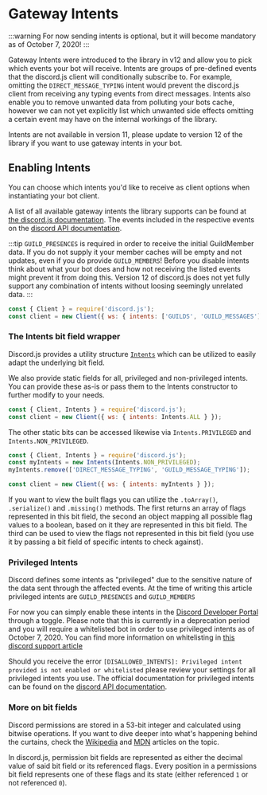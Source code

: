 # Gateway Intents

:::warning
For now sending intents is optional, but it will become mandatory as of October 7, 2020!
:::

Gateway Intents were introduced to the library in v12 and allow you to pick which events your bot will receive. Intents are groups of pre-defined events that the discord.js client will conditionally subscribe to. For example, omitting the `DIRECT_MESSAGE_TYPING` intent would prevent the discord.js client from receiving any typing events from direct messages. Intents also enable you to remove unwanted data from polluting your bots cache, however we can not yet explicitly list which unwanted side effects omitting a certain event may have on the internal workings of the library.

<branch version="11.x">

Intents are not available in version 11, please update to version 12 of the library if you want to use gateway intents in your bot.

</branch>

<branch version="12.x">

## Enabling Intents

You can choose which intents you'd like to receive as client options when instantiating your bot client.

A list of all available gateway intents the library supports can be found at [the discord.js documentation](https://discord.js.org/#/docs/main/stable/class/Intents?scrollTo=s-FLAGS). The events included in the respective events on the [discord API documentation](https://discordapp.com/developers/docs/topics/gateway#list-of-intents).

:::tip
`GUILD_PRESENCES` is required in order to receive the initial GuildMember data. If you do not supply it your member caches will be empty and not updates, even if you do provide `GUILD_MEMBERS`! Before you disable intents think about what your bot does and how not receiving the listed events might prevent it from doing this. Version 12 of discord.js does not yet fully support any combination of intents without loosing seemingly unrelated data.
:::

```js
const { Client } = require('discord.js');
const client = new Client({ ws: { intents: ['GUILDS', 'GUILD_MESSAGES'] } });
```

### The Intents bit field wrapper

Discord.js provides a utility structure [`Intents`](https://discord.js.org/#/docs/main/stable/class/Intents) which can be utilized to easily adapt the underlying bit field.

We also provide static fields for all, privileged and non-privileged intents. You can provide these as-is or pass them to the Intents constructor to further modify to your needs.

```js
const { Client, Intents } = require('discord.js');
const client = new Client({ ws: { intents: Intents.ALL } });
```

The other static bits can be accessed likewise via `Intents.PRIVILEGED` and `Intents.NON_PRIVILEGED`.


```js
const { Client, Intents } = require('discord.js');
const myIntents = new Intents(Intents.NON_PRIVILEGED);
myIntents.remove(['DIRECT_MESSAGE_TYPING', 'GUILD_MESSAGE_TYPING']);

const client = new Client({ ws: { intents: myIntents } });
```

If you want to view the built flags you can utilize the `.toArray()`, `.serialize()` and `.missing()`  methods. The first returns an array of flags represented in this bit field, the second an object mapping all possible flag values to a boolean, based on it they are represented in this bit field. The third can be used to view the flags not represented in this bit field (you use it by passing a bit field of specific intents to check against).

### Privileged Intents

Discord defines some intents as "privileged" due to the sensitive nature of the data sent through the affected events.
At the time of writing this article privileged intents are `GUILD_PRESENCES` and `GUILD_MEMBERS`

For now you can simply enable these intents in the [Discord Developer Portal](https://discordapp.com/developers/applications) through a toggle. Please note that this is currently in a deprecation period and you will require a whitelisted bot in order to use privileged intents as of October 7, 2020. You can find more information on whitelisting in [this discord support article](https://support.discordapp.com/hc/en-us/articles/360040720412-Bot-Verification-and-Data-Whitelisting)

Should you receive the error `[DISALLOWED_INTENTS]: Privileged intent provided is not enabled or whitelisted` please review your settings for all privileged intents you use. The official documentation for privileged intents can be found on the [discord API documentation](https://discordapp.com/developers/docs/topics/gateway#privileged-intents).

### More on bit fields

Discord permissions are stored in a 53-bit integer and calculated using bitwise operations. If you want to dive deeper into what's happening behind the curtains, check the [Wikipedia](https://en.wikipedia.org/wiki/Bit_field) and [MDN](https://developer.mozilla.org/en-US/docs/Web/JavaScript/Reference/Operators/Bitwise_Operators) articles on the topic.

In discord.js, permission bit fields are represented as either the decimal value of said bit field or its referenced flags. Every position in a permissions bit field represents one of these flags and its state (either referenced `1` or not referenced `0`).

</branch>
